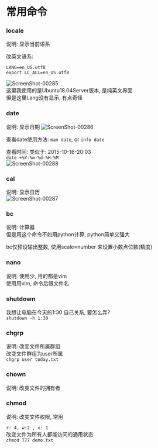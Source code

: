 常用命令   
====


### locale   
说明: 显示当前语系

改英文语系:  
```Linux
LANG=en_US.utf8
export LC_ALL=en_US.utf8
```
![ScreenShot-00285]()   
这里我使用的是Ubuntu18.04Server版本, 是纯英文界面   
但是这里Lang没有显示, 有点奇怪   

### date
说明: 显示日期
![ScreenShot-00286]()   

查看date使用方法: `man date`, or `info date`   

查看时间: 类似于: 2015-10-16-20:03   
`date +%Y-%m-%d-%H:%M`   
![ScreenShot-00288]()   


### cal
说明: 显示日历   
![ScreenShot-00287]()  


### bc
说明: 计算器      
但是用这个命令不如用python计算, python简单又强大   

bc仅预设输出整数, 使用scale=number 来设置小数点位数(精度)  


### nano
说明: 使用少, 用的都是vim    
使用用vim, 命令后跟文件名   


### shutdown  
我想让电脑在今天的1:30 自己关系, 要怎么弄?   
`shutdown -h 1:30`   



### chgrp   
说明: 改变文件所属群组    
改变文件群组为user所属   
`chgrp user today.txt`

### chown   
说明: 改变文件的拥有者   

### chmod   
说明: 改变文件权限, 常用  

`r: 4, w:2 , x: 1`   
改变文件为所有人都能访问的通用状态:   
`chmod 777 demo.txt`    


